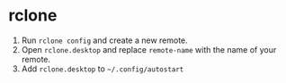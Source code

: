 # rclone

1. Run `rclone config` and create a new remote.
2. Open `rclone.desktop` and replace `remote-name` with the name of your remote.
3. Add `rclone.desktop` to `~/.config/autostart`
